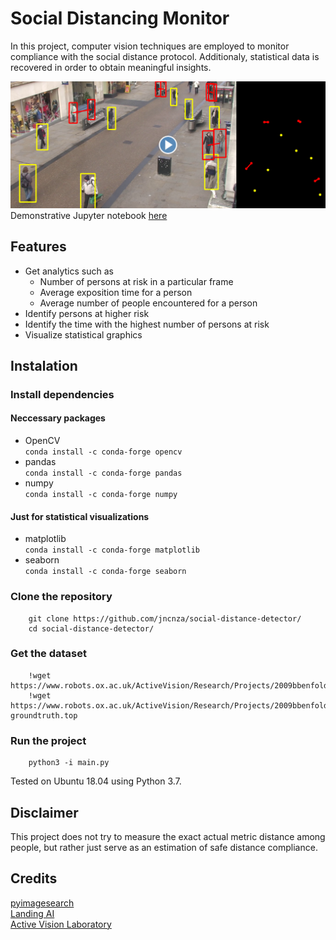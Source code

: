 # Social Distancing Monitor
In this project, computer vision techniques are employed to monitor compliance with the social distance protocol. Additionaly, statistical data is recovered in order to obtain meaningful insights.

[![Demonstration](/media/video.png)](https://www.youtube.com/watch?v=pm3YnYfA7as)
Demonstrative Jupyter notebook [here](https://github.com/jncnza/Social-Distancing-Monitor/blob/master/notebook/social_distancing_monitor.ipynb)

## Features
* Get analytics such as
    - Number of persons at risk in a particular frame
    - Average exposition time for a person
    - Average number of people encountered for a person
* Identify persons at higher risk
* Identify the time with the highest number of persons at risk
* Visualize statistical graphics

## Instalation

### Install dependencies
#### Neccessary packages
* OpenCV\
        `conda install -c conda-forge opencv`
* pandas\
        `conda install -c conda-forge pandas`
* numpy\
        `conda install -c conda-forge numpy`
#### Just for statistical visualizations
* matplotlib\
        `conda install -c conda-forge matplotlib`
* seaborn\
        `conda install -c conda-forge seaborn`

### Clone the repository
        git clone https://github.com/jncnza/social-distance-detector/
        cd social-distance-detector/

### Get the dataset
        !wget https://www.robots.ox.ac.uk/ActiveVision/Research/Projects/2009bbenfold_headpose/Datasets/TownCentreXVID.avi
        !wget https://www.robots.ox.ac.uk/ActiveVision/Research/Projects/2009bbenfold_headpose/Datasets/TownCentre-groundtruth.top

### Run the project
        python3 -i main.py
Tested on Ubuntu 18.04 using Python 3.7.

## Disclaimer
This project does not try to measure the exact actual metric distance among people, but rather just serve as an estimation of safe distance compliance.

## Credits
[pyimagesearch](https://www.pyimagesearch.com/2017/02/06/faster-video-file-fps-with-cv2-videocapture-and-opencv/)\
[Landing AI](https://landing.ai/landing-ai-creates-an-ai-tool-to-help-customers-monitor-social-distancing-in-the-workplace/)\
[Active Vision Laboratory](https://www.robots.ox.ac.uk/ActiveVision/Research/Projects/2009bbenfold_headpose/project.html)
